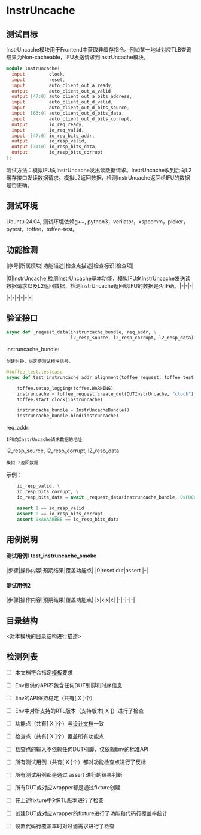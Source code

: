 # InstrUncache

## 测试目标

InstrUncache模块用于Frontend中获取非缓存指令。例如某一地址对应TLB查询结果为Non-cacheable，IFU发送请求到InstrUncache模块。

`````verilog
module InstrUncache(
  input         clock,
  input         reset,
  input         auto_client_out_a_ready,
  output        auto_client_out_a_valid,
  output [47:0] auto_client_out_a_bits_address,
  input         auto_client_out_d_valid,
  input         auto_client_out_d_bits_source,
  input  [63:0] auto_client_out_d_bits_data,
  input         auto_client_out_d_bits_corrupt,
  output        io_req_ready,
  input         io_req_valid,
  input  [47:0] io_req_bits_addr,
  output        io_resp_valid,
  output [31:0] io_resp_bits_data,
  output        io_resp_bits_corrupt
);
`````

测试方法：模拟IFU向InstrUncache发出读数据请求。InstrUncache收到后向L2缓存接口发读数据请求。模拟L2返回数据，检测InstrUncache返回给IFU的数据是否正确。

## 测试环境

Ubuntu 24.04, 测试环境依赖g++, python3，verilator，xspcomm，picker，pytest，toffee，toffee-test。

## 功能检测


|序号|所属模块|功能描述|检查点描述|检查标识|检查项|

|0|InstrUncache|检测InstrUncache基本功能，模拟IFU向InstrUncache发送读数据请求以及L2返回数据，检测InstrUncache返回给IFU的数据是否正确。|-|-|-|

|-|-|-|-|-|-|


## 验证接口

`````python
async def _request_data(instruncache_bundle, req_addr, \
                        l2_resp_source, l2_resp_corrupt, l2_resp_data):
`````
instruncache\_bundle:

    创建时钟，绑定待测试模块信号。


`````python
@toffee_test.testcase
async def test_instruncache_addr_alignment(toffee_request: toffee_test.ToffeeRequest):

    toffee.setup_logging(toffee.WARNING)
    instruncache = toffee_request.create_dut(DUTInstrUncache, "clock")
    toffee.start_clock(instruncache)

    instruncache_bundle = InstrUncacheBundle()
    instruncache_bundle.bind(instruncache)

`````

req\_addr:

    IFU向InstrUncache请求数据的地址


l2\_resp\_source, l2\_resp\_corrupt, l2\_resp\_data

    模拟L2返回数据


示例：

`````python
    io_resp_valid, \
    io_resp_bits_corrupt, \
    io_resp_bits_data = await _request_data(instruncache_bundle, 0xF0000002, 0, 0, 0xAAAAAAAABBBBBBBB)

    assert 1 == io_resp_valid
    assert 0 == io_resp_bits_corrupt
    assert 0xAAAABBBB == io_resp_bits_data
`````

## 用例说明

#### 测试用例1  test\_instruncache\_smoke

|步骤|操作内容|预期结果|覆盖功能点|
|0|reset dut|assert |-|


#### 测试用例2

|步骤|操作内容|预期结果|覆盖功能点|
|x|x|x|x|
|-|-|-|-|


## 目录结构

<对本模块的目录结构进行描述>


## 检测列表


- [ ] 本文档符合指定[模板]()要求
- [ ] Env提供的API不包含任何DUT引脚和时序信息
- [ ] Env的API保持稳定（共有[ X ]个）
- [ ] Env中对所支持的RTL版本（支持版本[ X ]）进行了检查
- [ ] 功能点（共有[ X ]个）与[设计文档]()一致
- [ ] 检查点（共有[ X ]个）覆盖所有功能点
- [ ] 检查点的输入不依赖任何DUT引脚，仅依赖Env的标准API
- [ ] 所有测试用例（共有[ X ]个）都对功能检查点进行了反标
- [ ] 所有测试用例都是通过 assert 进行的结果判断
- [ ] 所有DUT或对应wrapper都是通过fixture创建
- [ ] 在上述fixture中对RTL版本进行了检查
- [ ] 创建DUT或对应wrapper的fixture进行了功能和代码行覆盖率统计
- [ ] 设置代码行覆盖率时对过滤需求进行了检查


